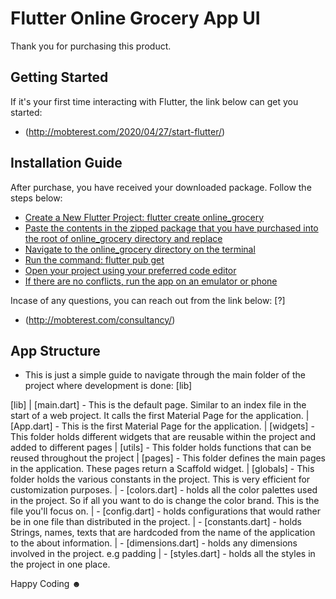 # Flutter Online Grocery App UI

Thank you for purchasing this product.

## Getting Started

If it's your first time interacting with Flutter, the link below can get you started:

- (http://mobterest.com/2020/04/27/start-flutter/)

## Installation Guide

After purchase, you have received your downloaded package. Follow the steps below:

-  [Create a New Flutter Project: flutter create online_grocery](✔)
-  [Paste the contents in the zipped package that you have purchased into the root of online_grocery directory and replace](✔)
-  [Navigate to the online_grocery directory on the terminal](✔)
-  [Run the command: flutter pub get](✔)
-  [Open your project using your preferred code editor](✔)
-  [If there are no conflicts, run the app on an emulator or phone](✔)

Incase of any questions, you can reach out from the link below: [?]
- (http://mobterest.com/consultancy/)

## App Structure

- This is just a simple guide to navigate through the main folder of the project where development is done: [lib]

[lib]
    |
    [main.dart] - This is the default page. Similar to an index file in the start of a web project. It calls the first Material Page for the application.
    |
    [App.dart] - This is the first Material Page for the application.
    |
    [widgets] - This folder holds different widgets that are reusable within the project and added to different pages
    |
    [utils] - This folder holds functions that can be reused throughout the project
    |
    [pages] - This folder defines the main pages in the application. These pages return a Scaffold widget.
    |
    [globals] - This folder holds the various constants in the project. This is very efficient for customization purposes.
        | - [colors.dart] - holds all the color palettes used in the project. So if all you want to do is change the color brand. This is the file you'll focus on.
        | - [config.dart] - holds configurations that would rather be in one file than distributed in the project.
        | - [constants.dart] - holds Strings, names, texts that are hardcoded from the name of the application to the about information.
        | - [dimensions.dart] -  holds any dimensions involved in the project. e.g padding
        | - [styles.dart] - holds all the styles in the project in one place.
    
Happy Coding ☻